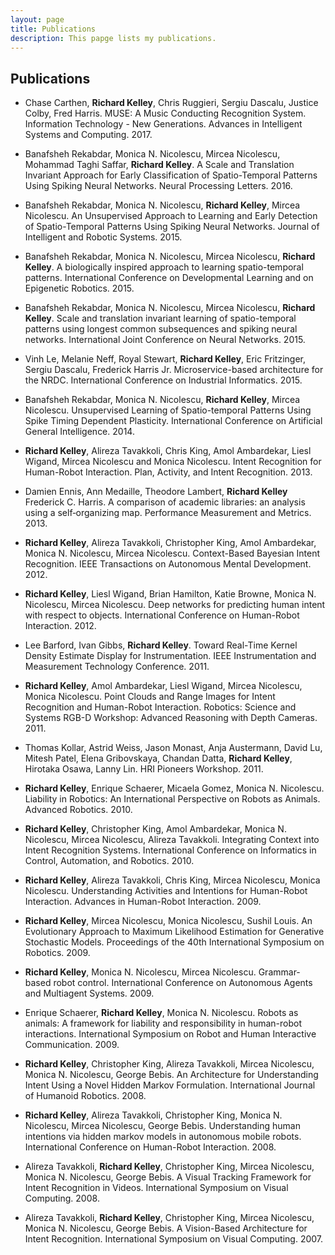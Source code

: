 ```yaml
---
layout: page
title: Publications
description: This papge lists my publications.
---
```

## Publications

- Chase Carthen, **Richard Kelley**, Chris Ruggieri, Sergiu Dascalu,
  Justice Colby, Fred Harris. MUSE: A Music Conducting Recognition
  System. Information Technology - New Generations. Advances in
  Intelligent Systems and Computing. 2017.

- Banafsheh Rekabdar, Monica N. Nicolescu, Mircea Nicolescu, Mohammad
  Taghi Saffar, **Richard Kelley**. A Scale and Translation Invariant
  Approach for Early Classification of Spatio-Temporal Patterns Using
  Spiking Neural Networks. Neural Processing Letters. 2016.

- Banafsheh Rekabdar, Monica N. Nicolescu, **Richard Kelley**, Mircea
  Nicolescu. An Unsupervised Approach to Learning and Early Detection
  of Spatio-Temporal Patterns Using Spiking Neural Networks. Journal
  of Intelligent and Robotic Systems. 2015.

- Banafsheh Rekabdar, Monica N. Nicolescu, Mircea Nicolescu, **Richard
  Kelley**. A biologically inspired approach to learning
  spatio-temporal patterns. International Conference on Developmental
  Learning and on Epigenetic Robotics. 2015.

- Banafsheh Rekabdar, Monica N. Nicolescu, Mircea Nicolescu, **Richard
  Kelley**. Scale and translation invariant learning of
  spatio-temporal patterns using longest common subsequences and
  spiking neural networks. International Joint Conference on Neural
  Networks. 2015.

- Vinh Le, Melanie Neff, Royal Stewart, **Richard Kelley**, Eric
  Fritzinger, Sergiu Dascalu, Frederick Harris Jr. Microservice-based
  architecture for the NRDC. International Conference on Industrial
  Informatics. 2015.

- Banafsheh Rekabdar, Monica N. Nicolescu, **Richard Kelley**, Mircea
  Nicolescu. Unsupervised Learning of Spatio-temporal Patterns Using
  Spike Timing Dependent Plasticity. International Conference on
  Artificial General Intelligence. 2014.

- **Richard Kelley**, Alireza Tavakkoli, Chris King, Amol Ambardekar,
  Liesl Wigand, Mircea Nicolescu and Monica Nicolescu. Intent
  Recognition for Human-Robot Interaction. Plan, Activity, and Intent
  Recognition. 2013.

- Damien Ennis, Ann Medaille, Theodore Lambert, **Richard Kelley**
  Frederick C. Harris. A comparison of academic libraries: an analysis
  using a self‐organizing map. Performance Measurement and
  Metrics. 2013.

- **Richard Kelley**, Alireza Tavakkoli, Christopher King, Amol
    Ambardekar, Monica N. Nicolescu, Mircea Nicolescu. Context-Based
    Bayesian Intent Recognition. IEEE Transactions on Autonomous
    Mental Development. 2012.

- **Richard Kelley**, Liesl Wigand, Brian Hamilton, Katie Browne,
    Monica N. Nicolescu, Mircea Nicolescu. Deep networks for
    predicting human intent with respect to objects. International
    Conference on Human-Robot Interaction. 2012.

- Lee Barford, Ivan Gibbs, **Richard Kelley**. Toward Real-Time Kernel
  Density Estimate Display for Instrumentation. IEEE Instrumentation
  and Measurement Technology Conference. 2011.

- **Richard Kelley**, Amol Ambardekar, Liesl Wigand, Mircea Nicolescu,
  Monica Nicolescu. Point Clouds and Range Images for Intent
  Recognition and Human-Robot Interaction. Robotics: Science and
  Systems RGB-D Workshop: Advanced Reasoning with Depth Cameras. 2011.

- Thomas Kollar, Astrid Weiss, Jason Monast, Anja Austermann, David
  Lu, Mitesh Patel, Elena Gribovskaya, Chandan Datta, **Richard
  Kelley**, Hirotaka Osawa, Lanny Lin. HRI Pioneers Workshop. 2011.

- **Richard Kelley**, Enrique Schaerer, Micaela Gomez, Monica
    N. Nicolescu. Liability in Robotics: An International Perspective
    on Robots as Animals. Advanced Robotics. 2010.

- **Richard Kelley**, Christopher King, Amol Ambardekar, Monica
    N. Nicolescu, Mircea Nicolescu, Alireza Tavakkoli. Integrating
    Context into Intent Recognition Systems. International Conference
    on Informatics in Control, Automation, and Robotics. 2010.

- **Richard Kelley**, Alireza Tavakkoli, Chris King, Mircea Nicolescu,
    Monica Nicolescu. Understanding Activities and Intentions for
    Human-Robot Interaction. Advances in Human-Robot Interaction. 2009.

- **Richard Kelley**, Mircea Nicolescu, Monica Nicolescu, Sushil
    Louis. An Evolutionary Approach to Maximum Likelihood Estimation
    for Generative Stochastic Models. Proceedings of the 40th
    International Symposium on Robotics. 2009.

- **Richard Kelley**, Monica N. Nicolescu, Mircea Nicolescu.
    Grammar-based robot control. International Conference on
    Autonomous Agents and Multiagent Systems. 2009.

- Enrique Schaerer, **Richard Kelley**, Monica N. Nicolescu. Robots as
  animals: A framework for liability and responsibility in human-robot
  interactions. International Symposium on Robot and Human Interactive
  Communication. 2009.

- **Richard Kelley**, Christopher King, Alireza Tavakkoli, Mircea
    Nicolescu, Monica N. Nicolescu, George Bebis. An Architecture for
    Understanding Intent Using a Novel Hidden Markov
    Formulation. International Journal of Humanoid Robotics. 2008.

- **Richard Kelley**, Alireza Tavakkoli, Christopher King, Monica
    N. Nicolescu, Mircea Nicolescu, George Bebis. Understanding human
    intentions via hidden markov models in autonomous mobile
    robots. International Conference on Human-Robot Interaction. 2008.

- Alireza Tavakkoli, **Richard Kelley**, Christopher King, Mircea
  Nicolescu, Monica N. Nicolescu, George Bebis. A Visual Tracking
  Framework for Intent Recognition in Videos. International Symposium
  on Visual Computing. 2008.

- Alireza Tavakkoli, **Richard Kelley**, Christopher King, Mircea
  Nicolescu, Monica N. Nicolescu, George Bebis. A Vision-Based
  Architecture for Intent Recognition. International Symposium on
  Visual Computing. 2007.